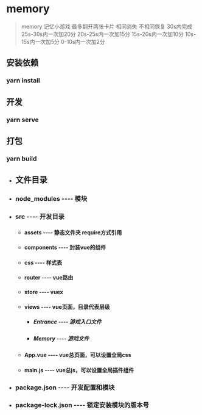 # memory
> memory 记忆小游戏 最多翻开两张卡片 相同消失 不相同恢复
30s内完成 25s-30s内一次加20分 20s-25s内一次加15分 15s-20s内一次加10分 10s-15s内一次加5分 0-10s内一次加2分

## 安装依赖
### yarn install

## 开发
### yarn serve

## 打包
### yarn build

* ## 文件目录
* ### node_modules ---- 模块
* ### src ---- 开发目录
  * #### assets ---- 静态文件夹 require方式引用
  * #### components ---- 封装vue的组件
  * #### css ---- 样式表
  * #### router ---- vue路由
  * #### store ---- vuex
  * #### views ---- vue页面，目录代表层级
    * ##### Entrance ---- 游戏入口文件
    * ##### Memory ---- 游戏文件
  * #### App.vue ---- vue总页面，可以设置全局css
  * #### main.js ---- vue总js，可以设置全局插件组件
* ### package.json ---- 开发配置和模块
* ### package-lock.json ---- 锁定安装模块的版本号